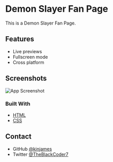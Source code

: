 
# Demon Slayer Fan Page

This is a Demon Slayer Fan Page. 


## Features

- Live previews
- Fullscreen mode
- Cross platform


## Screenshots

![App Screenshot](https://via.placeholder.com/468x300?text=App+Screenshot+Here)

### Built With


- [HTML](https://html.com/)
- [CSS](https://www.w3schools.com/css/)


## Contact


- GitHub [@kinjames](https://github.com/kinjames)
- Twitter [@TheBlackCoder7](https://twitter.com/TheBlackCoder7)